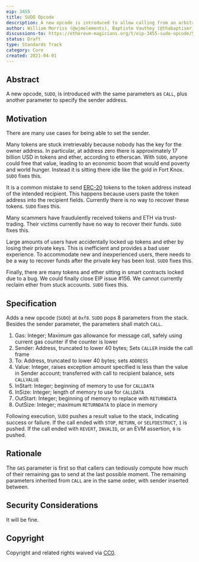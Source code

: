 ```yaml
---
eip: 3455
title: SUDO Opcode
description: A new opcode is introduced to allow calling from an arbitrary sender address.
author: William Morriss (@wjmelements), Baptiste Vauthey (@thabaptiser)
discussions-to: https://ethereum-magicians.org/t/eip-3455-sudo-opcode/5860
status: Draft
type: Standards Track
category: Core
created: 2021-04-01
---
```


## Abstract
A new opcode, `SUDO`, is introduced with the same parameters as `CALL`, plus another parameter to specify the sender address.

## Motivation
There are many use cases for being able to set the sender.

Many tokens are stuck irretrievably because nobody has the key for the owner address.
In particular, at address zero there is approximately 17 billion USD in tokens and ether, according to etherscan.
With `SUDO`, anyone could free that value, leading to an economic boom that would end poverty and world hunger.
Instead it is sitting there idle like the gold in Fort Knox.
`SUDO` fixes this.

It is a common mistake to send [ERC-20](./eip-20.md) tokens to the token address instead of the intended recipient.
This happens because users paste the token address into the recipient fields.
Currently there is no way to recover these tokens.
`SUDO` fixes this.

Many scammers have fraudulently received tokens and ETH via trust-trading.
Their victims currently have no way to recover their funds.
`SUDO` fixes this.

Large amounts of users have accidentally locked up tokens and ether by losing their private keys.
This is inefficient and provides a bad user experience.
To accommodate new and inexperienced users, there needs to be a way to recover funds after the private key has been lost.
`SUDO` fixes this.

Finally, there are many tokens and ether sitting in smart contracts locked due to a bug.
We could finally close EIP issue #156.
We cannot currently reclaim ether from stuck accounts.
`SUDO` fixes this.

## Specification
Adds a new opcode (`SUDO`) at `0xf8`.
`SUDO` pops 8 parameters from the stack.
Besides the sender parameter, the parameters shall match `CALL`.

1. Gas: Integer; Maximum gas allowance for message call, safely using current gas counter if the counter is lower
2. Sender: Address, truncated to lower 40 bytes; Sets `CALLER` inside the call frame
3. To: Address, truncated to lower 40 bytes; sets `ADDRESS`
4. Value: Integer, raises exception amount specified is less than the value in Sender account; transferred with call to recipient balance, sets `CALLVALUE`
5. InStart: Integer; beginning of memory to use for `CALLDATA`
6. InSize: Integer; length of memory to use for `CALLDATA`
7. OutStart: Integer; beginning of memory to replace with `RETURNDATA`
8. OutSize: Integer; maximum `RETURNDATA` to place in memory

Following execution, `SUDO` pushes a result value to the stack, indicating success or failure.
If the call ended with `STOP`, `RETURN`, or `SELFDESTRUCT`, `1` is pushed.
If the call ended with `REVERT`, `INVALID`, or an EVM assertion, `0` is pushed.

## Rationale
The `GAS` parameter is first so that callers can tediously compute how much of their remaining gas to send at the last possible moment.
The remaining parameters inherited from `CALL` are in the same order, with sender inserted between.


## Security Considerations
It will be fine.

## Copyright
Copyright and related rights waived via [CC0](../LICENSE.md).
